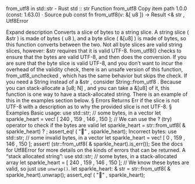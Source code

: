 from_utf8 in std::str - Rust
std
::
str
Function
from_utf8
Copy item path
1.0.0 (const: 1.63.0)
·
Source
pub const fn from_utf8(v: &[
u8
]) ->
Result
<&
str
,
Utf8Error
>
Expand description
Converts a slice of bytes to a string slice.
A string slice (
&str
) is made of bytes (
u8
), and a byte slice
(
&[u8]
) is made of bytes, so this function converts between
the two. Not all byte slices are valid string slices, however:
&str
requires
that it is valid UTF-8.
from_utf8()
checks to ensure that the bytes are valid
UTF-8, and then does the conversion.
If you are sure that the byte slice is valid UTF-8, and you don’t want to
incur the overhead of the validity check, there is an unsafe version of
this function,
from_utf8_unchecked
, which has the same
behavior but skips the check.
If you need a
String
instead of a
&str
, consider
String::from_utf8
.
Because you can stack-allocate a
[u8; N]
, and you can take a
&[u8]
of it, this function is one way to have a
stack-allocated string. There is an example of this in the
examples section below.
§
Errors
Returns
Err
if the slice is not UTF-8 with a description as to why the
provided slice is not UTF-8.
§
Examples
Basic usage:
use
std::str;
// some bytes, in a vector
let
sparkle_heart =
vec!
[
240
,
159
,
146
,
150
];
// We can use the ? (try) operator to check if the bytes are valid
let
sparkle_heart = str::from_utf8(
&
sparkle_heart)
?
;
assert_eq!
(
"💖"
, sparkle_heart);
Incorrect bytes:
use
std::str;
// some invalid bytes, in a vector
let
sparkle_heart =
vec!
[
0
,
159
,
146
,
150
];
assert!
(str::from_utf8(
&
sparkle_heart).is_err());
See the docs for
Utf8Error
for more details on the kinds of
errors that can be returned.
A “stack allocated string”:
use
std::str;
// some bytes, in a stack-allocated array
let
sparkle_heart = [
240
,
159
,
146
,
150
];
// We know these bytes are valid, so just use `unwrap()`.
let
sparkle_heart:
&
str = str::from_utf8(
&
sparkle_heart).unwrap();
assert_eq!
(
"💖"
, sparkle_heart);